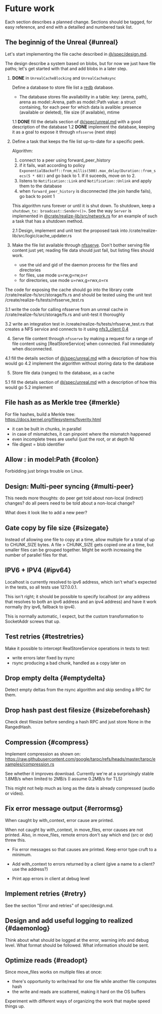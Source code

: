 # Future work

Each section describes a planned change. Sections should be tagged,
for easy reference, and end with a detailled and numbered task list.

## The beginnig of the Unreal {#unreal}

Let's start implementing the file cache described in [@/spec/design.md](design.md).

The design describe a system based on blobs, but for now we just have
file paths; let's get started with that and add blobs in a later step.

1. **DONE** in `UnrealCacheBlocking` and `UnrealCacheAsync`

   Define a database to store file list a [redb](https://github.com/cberner/redb/tree/master) database.
   - The database stores file availability in a table:
      key: (arena, path), arena as model::Arena, path as model::Path
      value: a struct containing, for each peer for which data is avalible: presence (available or deleted), file size (if available), mtime

   1.1 **DONE** fill the details section of [@/spec/unreal.md](unreal.md) with a good description of the database
   1.2 **DONE** implement the database, keeping it as a goal to expose it through `nfsserve` (next step)
   
   
2. Define a task that keeps the file list up-to-date for a specific peek.
 
   Algorithm:
    1. connect to a peer using forward_peer_history
    2. if it fails, wait according to policy
       `ExponentialBackoff::from_millis(500).max_delay(Duration::from_secs(5 *
       60))` and go back to 1. If it suceeds, move on to 2.
    3. listens to `Notification::Link` and `Notification::Unlink` and apply them to the database
    4. when `forward_peer_history` is disconnected (the join handle fails), go back to point 1
    
   This algorithm runs forever or until it is shut down. To shutdown,
   keep a `shutdown_tx: broadcast::Sender<()>`. See the way `Server`
   is implemented in
   [@crate/realize-lib/src/network.rs](../crate/realize-lib/src/network.rs)
   for an example of such a task that has a shutdown method.
   
   2.1 Design, implement and unit test the proposed task into
   /crate/realize-lib/src/logic/cache_updater.rs
    
3. Make the file list available through [nfsserve](https://github.com/xetdata/nfsserve). Don't bother serving file content just yet; reading file data should just fail, but listing files should work.

    - use the uid and gid of the daemon process for the files and directories
    - for files, use mode u=rw,g=rw,o=r
    - for directories, use mode u=rwx,g=rwx,o=rx

  The code for exposing the cache should go into the library crate
  /crate/realize-fs/src/storage/fs.rs and should be tested using the
  unit test /create/realize-fs/tests/nfsserve_test.rs

  3.1 write the code for calling nfsserve from an unreal cache in
  /crate/realize-fs/src/storage/fs.rs and unit-test it thoroughly
  
  3.2 write an integration test in /create/realize-fs/tests/nfsserve_test.rs that creates a NFS service
      and connects to it using [nfs3_client 0.4](https://crates.io/crates/nfs3_client/0.4.1)

4. Serve file content through `nfsserve` by making a request for a
   range of file content using [RealStoreService] when connected. Fail
   immediately when disconnected.

  4.1 fill the details section of [@/spec/unreal.md](unreal.md) with a description of how this would go
  4.2 implement the algorithm without storing data to the database

5. Store file data (ranges) to the database, as a cache

  5.1 fill the details section of [@/spec/unreal.md](unreal.md) with a description of how this would go
  5.2 implement

## File hash as as Merkle tree {#merkle}

For file hashes, build a Merkle tree:
  https://docs.kernel.org/filesystems/fsverity.html

- it can be built in chunks, in parallel
- in case of mismatches, it can pinpoint where the mismatch happened
- even incomplete trees are useful (just the root, or at depth N)
- file digest = blob identifier

## Allow : in model:Path {#colon}

Forbidding just brings trouble on Linux.

## Design: Multi-peer syncing {#multi-peer}

This needs more thoughts: do peer get told about non-local (indirect)
changes? do all peers need to be told about a non-local change?

What does it look like to add a new peer?

## Gate copy by file size {#sizegate}

Instead of allowing one file to copy at a time, allow multiple for a total of up to CHUNK_SIZE bytes. A file > CHUNK_SIZE gets copied one at a time, but smaller files can be grouped together. Might be worth increasing the number of parallel files for that.

## IPV6 + IPV4 {#ipv64}

Localhost is currently resolved to ipv6 address, which isn't what's
expected in the tests, so all tests use 127.0.0.1.

This isn't right; it should be possible to specify localhost (or any
address that resolves to both an ipv6 address and an ipv4 address) and
have it work normally (try ipv6, fallback to ipv4).

This is normally automatic, I expect, but the custom transformation to
SocketAddr screws that up.

## Test retries {#testretries}

Make it possible to intercept RealStoreService operations in tests to test:

- write errors later fixed by rsync
- rsync producing a bad chunk, handled as a copy later on

## Drop empty delta {#emptydelta}

Detect empty deltas from the rsync algorithm and skip sending a RPC
for them.

## Drop hash past dest filesize {#sizebeforehash}

Check dest filesize before sending a hash RPC and just store None in
the RangedHash.

## Compression {#compress}

Implement compression as shown on:
https://raw.githubusercontent.com/google/tarpc/refs/heads/master/tarpc/examples/compression.rs

See whether it improves download. Currently we're at a surprisingly
stable 1.8MB/s when limited to 2MB/s (I assume 0.2MB/s for TLS)

This might not help much as long as the data is already compressed
(audio or video).

## Fix error message output {#errormsg}

When caught by with_context, error cause are printed.

When not caught by with_context, in move_files, error causes are not
printed. Also, in move_files, remote errors don't say which end (src
or dst) threw this.

- Fix error messages so that causes are printed. Keep error type cruft
  to a minimum.

- Add with_context to errors returned by a client (give a name to a
  client? use the address?)

- Print app errors in client at debug level

## Implement retries {#retry}

See the section "Error and retries" of spec/design.md.

## Design and add useful logging to realized {#daemonlog}

Think about what should be logged at the error, warning info and debug
level. What format should be followed. What information should be
sent.

## Optimize reads {#readopt}

Since move_files works on multiple files at once:
 - there's opportunity to write/read for one file while another file computes hash
 - the write and reads are scattered, making it hard on the OS buffers

Experiment with different ways of organizing the work that maybe speed
things up.
